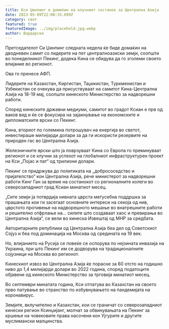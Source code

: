 ```yaml
---
title: Кси Џинпинг е домаќин на клучниот состанок за Централна Азија
date: 2023-05-09T22:08:33.699Z
category: свет
featured: true
featuredImage: ../img/placehold.jpg.webp
author: Вардарски
---
```


Претседателот Си Џинпинг следната недела ќе биде домаќин на дводневен самит со лидерите на пет централноазиски земји, соопшти во понеделникот Пекинг, додека Кина се обидува да го зголеми своето влијание во регионот.

Ова го пренесе АФП.

Лидерите на Казахстан, Киргистан, Таџикистан, Туркменистан и Узбекистан се очекува да присуствуваат на самитот Кина-Централна Азија на 18-19 мај, соопшти кинеското Министерство за надворешни работи.

Според кинеските државни медиуми, самитот во градот Ксиан е прв од ваков вид и ќе се фокусира на зајакнување на економските и дипломатските врски со Пекинг.

Кина, вториот по големина потрошувач на енергија во светот, инвестираше милијарди долари за да ги искористи резервите на природен гас во Централна Азија.

Железничките врски што ја поврзуваат Кина со Европа го преминуваат регионот и се клучни за успехот на глобалниот инфраструктурен проект на Кси „Појас и пат“ од трилиони долари.

Пекинг се придржува до политиката на „добрососедство и пријателство“ кон Централна Азија, рече министерот за надворешни работи Кинг Ган за време на состанокот со регионалните колеги во северозападниот град Ксиан минатиот месец.

„Сите земји ја потврдија нивната цврста меѓусебна поддршка за прашањата кои ги засегаат основните интереси на секоја од нив, цврстото противење на надворешното мешање во внатрешните работи и решително отфрлање на... силите што создаваат хаос и превирања во Централна Азија“, се вели во кинеска Извештај од МНР за средбата.

Авторитарните републики од Централна Азија беа дел од Советскиот Сојуз и беа под доминација на Москва од средината на 19 век.

Но, влијанието на Русија се повеќе се оспорува по нејзината инвазија на Украина, при што Пекинг им се додворува на традиционалните сојузници на Москва во регионот.

Кинескиот извоз во Централна Азија ќе порасне за 60 отсто на годишно ниво до 1,4 милијарди долари во 2022 година, според податоците објавени од кинеското Министерство за трговија минатиот месец.

Во септември минатата година, Кси отпатува во Казахстан на своето прво патување во странство по избувнувањето на пандемијата на коронавирус.

Земјите, вклучително и Казахстан, кои се граничат со северозападниот кинески регион Ксинџијанг, молчат за обвинувањата на Пекинг за кршење на човековите права насочени кон Ујгурите и другите муслимански малцинства.
